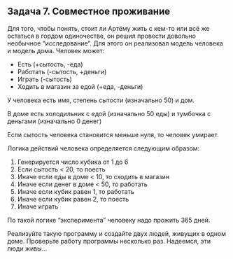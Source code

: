 ## Задача 7. Совместное проживание
Для того, чтобы понять, стоит ли Артёму жить с кем-то или всё же остаться в гордом одиночестве, он решил провести довольно необычное “исследование”. Для этого он реализовал модель человека и модель дома.
Человек может:
- Есть (+сытость, -еда)
- Работать (-сытость, +деньги)
- Играть (-сытость)
- Ходить в магазин за едой (+еда, -деньги)

У человека есть имя, степень сытости (изначально 50) и дом. 

В доме есть холодильник с едой (изначально 50 еды) и тумбочка с деньгами (изначально 0 денег)

Если сытость человека становится меньше нуля, то человек умирает.

Логика действий человека определяется следующим образом:
1. Генерируется число кубика от 1 до 6
2. Если сытость < 20, то поесть
3. Иначе если еды в доме < 10, то сходить в магазин
4. Иначе если денег в доме < 50, то работать
5. Иначе если кубик равен 1, то работать
6. Иначе если кубик равен 2, то поесть
7. Иначе играть

По такой логике “эксперимента” человеку надо прожить 365 дней.

Реализуйте такую программу и создайте двух людей, живущих в одном доме. Проверьте работу программы несколько раз. Надеемся, эти люди живы...
